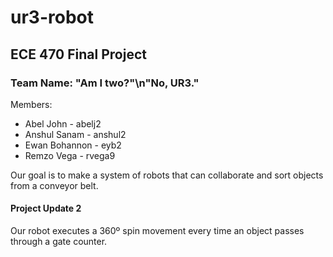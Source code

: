 # ur3-robot
## ECE 470 Final Project
### Team Name: \"Am I two?\"\n\"No, UR3.\"
Members:
- Abel John - abelj2
- Anshul Sanam - anshul2
- Ewan Bohannon - eyb2
- Remzo Vega - rvega9

Our goal is to make a system of robots that can collaborate and sort objects from a conveyor belt.

#### Project Update 2
Our robot executes a 360º spin movement every time an object passes through a gate counter.
